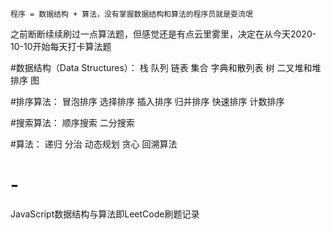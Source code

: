 ```
程序 = 数据结构 + 算法，没有掌握数据结构和算法的程序员就是耍流氓
```
之前断断续续刷过一点算法题，但感觉还是有点云里雾里，决定在从今天2020-10-10开始每天打卡算法题

#数据结构（Data Structures）：
 栈
 队列
 链表
 集合
 字典和散列表
 树
 二叉堆和堆排序
 图
 
#排序算法：
 冒泡排序
 选择排序
 插入排序
 归并排序
 快速排序
 计数排序
 
#搜索算法：
 顺序搜索
 二分搜索
 
#算法：
 递归
 分治
 动态规划
 贪心
 回溯算法
# -
JavaScript数据结构与算法即LeetCode刷题记录
